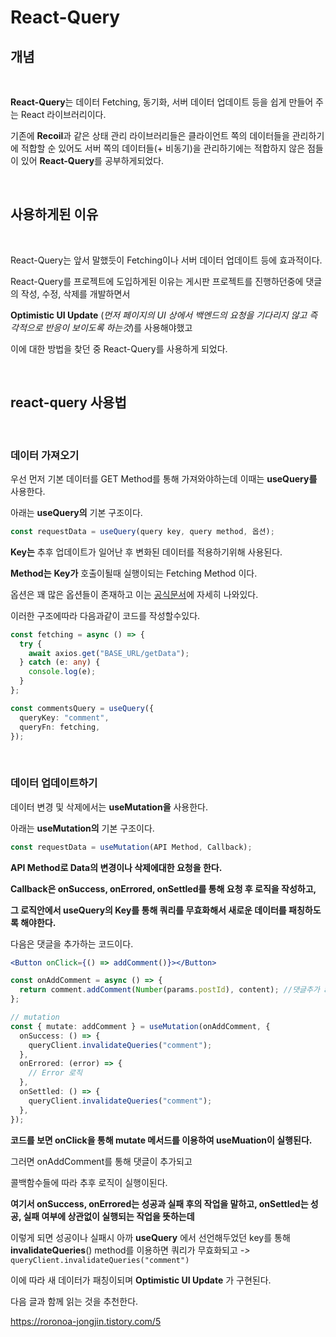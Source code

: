 # React-Query

## **개념**

<br>

**React-Query**는 데이터 Fetching, 동기화, 서버 데이터 업데이트 등을 쉽게 만들어 주는 React 라이브러리이다.

기존에 **Recoil**과 같은 상태 관리 라이브러리들은 클라이언트 쪽의 데이터들을 관리하기에 적합할 순 있어도
서버 쪽의 데이터들(+ 비동기)을 관리하기에는 적합하지 않은 점들이 있어 **React-Query**를 공부하게되었다.

<br>

## **사용하게된 이유**

<br>

React-Query는 앞서 말했듯이 Fetching이나 서버 데이터 업데이트 등에 효과적이다.

React-Query를 프로젝트에 도입하게된 이유는 게시판 프로젝트를 진행하던중에 댓글의 작성, 수정, 삭제를 개발하면서

**Optimistic UI Update** (_먼저 페이지의 UI 상에서 백엔드의 요청을 기다리지 않고 즉각적으로 반응이 보이도록 하는것_)를 사용해야했고

이에 대한 방법을 찾던 중 React-Query를 사용하게 되었다.

<br>

## **react-query 사용법**

<br>

### **데이터 가져오기**

우선 먼저 기본 데이터를 GET Method를 통해 가져와야하는데 이때는 **useQuery를** 사용한다.

아래는 **useQuery의** 기본 구조이다.

```typescript
const requestData = useQuery(query key, query method, 옵션);
```

**Key는** 추후 업데이트가 일어난 후 변화된 데이터를 적용하기위해 사용된다.

**Method는** **Key가** 호출이될때 실행이되는 Fetching Method 이다.

옵션은 꽤 많은 옵션들이 존재하고 이는 [공식문서](https://tanstack.com/query/v4)에 자세히 나와있다.

이러한 구조에따라 다음과같이 코드를 작성할수있다.

```typescript
const fetching = async () => {
  try {
    await axios.get("BASE_URL/getData");
  } catch (e: any) {
    console.log(e);
  }
};

const commentsQuery = useQuery({
  queryKey: "comment",
  queryFn: fetching,
});
```

<br>

### **데이터 업데이트하기**

데이터 변경 및 삭제에서는 **useMutation을** 사용한다.

아래는 **useMutation의** 기본 구조이다.

```typescript
const requestData = useMutation(API Method, Callback);
```

**API Method로 Data의 변경이나 삭제에대한 요청을 한다.**

**Callback은 onSuccess, onErrored, onSettled를 통해 요청 후 로직을 작성하고,**

**그 로직안에서 useQuery의 Key를 통해 쿼리를 무효화해서 새로운 데이터를 패칭하도록 해야한다.**

다음은 댓글을 추가하는 코드이다.

```jsx
<Button onClick={() => addComment()}></Button>
```

```typescript
const onAddComment = async () => {
  return comment.addComment(Number(params.postId), content); //댓글추가 api (POST)
};

// mutation
const { mutate: addComment } = useMutation(onAddComment, {
  onSuccess: () => {
    queryClient.invalidateQueries("comment");
  },
  onErrored: (error) => {
    // Error 로직
  },
  onSettled: () => {
    queryClient.invalidateQueries("comment");
  },
});
```

**코드를 보면 onClick을 통해 mutate 메서드를 이용하여 useMuation이 실행된다.**

그러면 onAddComment를 통해 댓글이 추가되고

콜백함수들에 따라 추후 로직이 실행이된다.

**여기서 onSuccess, onErrored는 성공과 실패 후의 작업을 말하고, onSettled는 성공, 실패 여부에 상관없이 실행되는 작업을 뜻하는데**

이렇게 되면 성공이나 실패시 아까 **useQuery** 에서 선언해두었던 key를 통해 **invalidateQueries**() method를 이용하면 쿼리가 무효화되고
_->_ `queryClient.invalidateQueries("comment")`

이에 따라 새 데이터가 패칭이되며 **Optimistic UI Update** 가 구현된다.

다음 글과 함께 읽는 것을 추천한다.

https://roronoa-jongjin.tistory.com/5
